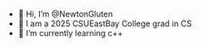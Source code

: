 - 👋 Hi, I’m @NewtonGluten
- 👀 I am a 2025 CSUEastBay College grad in CS
- 🌱 I’m currently learning c++
<!---
NewtonGluten/NewtonGluten is a ✨ special ✨ repository because its `README.md` (this file) appears on your GitHub profile.
You can click the Preview link to take a look at your changes.
--->
